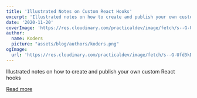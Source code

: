 ```yaml
---
title: 'Illustrated Notes on Custom React Hooks'
excerpt: 'Illustrated notes on how to create and publish your own custom React hooks'
date: '2020-11-20'
coverImage: 'https://res.cloudinary.com/practicaldev/image/fetch/s--G-Ufd3kD--/c_imagga_scale,f_auto,fl_progressive,h_420,q_auto,w_1000/https://dev-to-uploads.s3.amazonaws.com/i/ckxk1dj1531gd698l9ym.png'
author:
  name: Koders
  picture: "assets/blog/authors/koders.png"
ogImage:
  url: 'https://res.cloudinary.com/practicaldev/image/fetch/s--G-Ufd3kD--/c_imagga_scale,f_auto,fl_progressive,h_420,q_auto,w_1000/https://dev-to-uploads.s3.amazonaws.com/i/ckxk1dj1531gd698l9ym.png'
---
```


Illustrated notes on how to create and publish your own custom React hooks

[Read more](https://dev.to/egghead/illustrated-notes-on-custom-react-hooks-5b4a)
